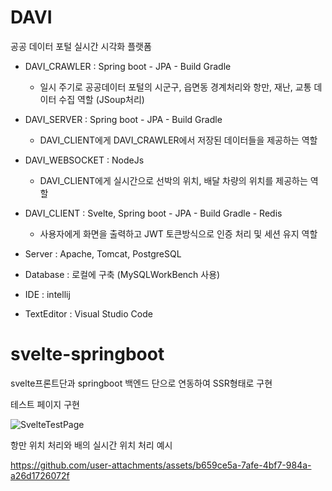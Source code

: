 # DAVI
공공 데이터 포털 실시간 시각화 플랫폼

* DAVI_CRAWLER : Spring boot - JPA - Build Gradle
  * 일시 주기로 공공데이터 포털의 시군구, 읍면동 경계처리와 항만, 재난, 교통 데이터 수집 역할 (JSoup처리)
 
* DAVI_SERVER : Spring boot - JPA - Build Gradle
  * DAVI_CLIENT에게 DAVI_CRAWLER에서 저장된 데이터들을 제공하는 역할
 
* DAVI_WEBSOCKET : NodeJs
  * DAVI_CLIENT에게 실시간으로 선박의 위치, 배달 차량의 위치를 제공하는 역할
 
* DAVI_CLIENT : Svelte, Spring boot - JPA - Build Gradle - Redis
  * 사용자에게 화면을 출력하고 JWT 토큰방식으로 인증 처리 및 세션 유지 역할

* Server : Apache, Tomcat, PostgreSQL
* Database : 로컬에 구축 (MySQLWorkBench 사용)
* IDE : intellij
* TextEditor : Visual Studio Code

# svelte-springboot
svelte프론트단과 springboot 백엔드 단으로 연동하여 SSR형태로 구현


테스트 페이지 구현

![SvelteTestPage](https://user-images.githubusercontent.com/45596085/221448488-c6dc95d1-f502-46d4-9450-20a5e62c2194.png)

항만 위치 처리와 배의 실시간 위치 처리 예시

https://github.com/user-attachments/assets/b659ce5a-7afe-4bf7-984a-a26d1726072f
